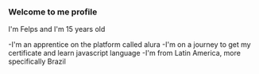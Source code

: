 ### Welcome to me profile 

I'm Felps and I'm 15 years old


-I'm an apprentice on the platform called alura
-I'm on a journey to get my certificate and learn javascript language
-I'm from Latin America, more specifically Brazil  
